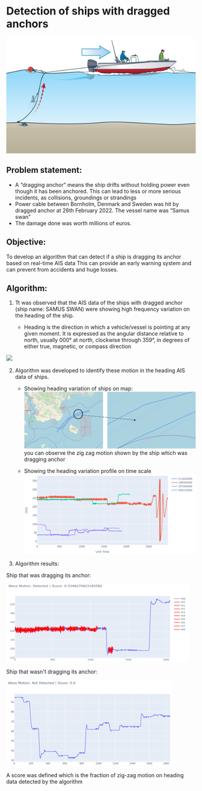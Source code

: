 # Detection of ships with dragged anchors

<img src="ship drag.JPG"/>

## Problem statement: 
- A “dragging anchor” means the ship drifts without holding power even though it has been anchored. This can lead to less or more serious incidents, as collisions, groundings or strandings
- Power cable between Bornholm, Denmark and Sweden was hit by dragged anchor at 26th February 2022. The vessel name was “Samus swan”
- The damage done was worth millions of euros.

## Objective:
To develop an algorithm that can detect if a ship is dragging its anchor based on real-time AIS data
This can provide an early warning system and can prevent from accidents and huge losses.

## Algorithm:

1. Tt was observed that the AIS data of the ships with dragged anchor (ship name: SAMUS SWAN) were showing high frequency variation on the heading of the ship. 

    - Heading is the direction in which a vehicle/vessel is pointing at any given moment. It is expressed as the angular distance relative to north, usually 000° at north, clockwise through 359°, in degrees of either true, magnetic, or compass direction

<img src="https://www.researchgate.net/profile/Nurman-Firdaus/publication/335690857/figure/fig2/AS:801122759503873@1568013958317/Definition-of-heading-angle-of-ship-against-wave.ppm" height =300/>


2. Algorithm was developed to identify these motion in the heading AIS data of ships. 

    - Showing heading variation of ships on map: <img src="heading variation of the ships on map.png"/> you can observe the zig zag motion shown by the ship which was dragging anchor

    - Showing the heading variation profile on time scale <img src="heading variation of the ships.png"/>

3. Algorithm results: 

Ship that was dragging its anchor:

<img src="https://raw.githubusercontent.com/kavyajeetbora/detection-of-ship-with-dragged-anchor/main/result1.PNG"/>

Ship that wasn't dragging its anchor:

<img src="https://raw.githubusercontent.com/kavyajeetbora/detection-of-ship-with-dragged-anchor/main/result2.PNG"/>

A score was defined which is the fraction of zig-zag motion on heading data detected by the algorithm
